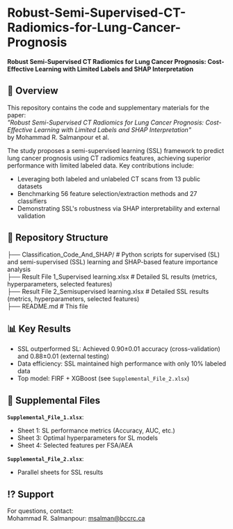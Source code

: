 # Robust-Semi-Supervised-CT-Radiomics-for-Lung-Cancer-Prognosis  
**Robust Semi-Supervised CT Radiomics for Lung Cancer Prognosis: Cost-Effective Learning with Limited Labels and SHAP Interpretation**  

## 📌 Overview  
This repository contains the code and supplementary materials for the paper:  
*"Robust Semi-Supervised CT Radiomics for Lung Cancer Prognosis: Cost-Effective Learning with Limited Labels and SHAP Interpretation"*  
by Mohammad R. Salmanpour et al.  

The study proposes a semi-supervised learning (SSL) framework to predict lung cancer prognosis using CT radiomics features, achieving superior performance with limited labeled data. Key contributions include:  

- Leveraging both labeled and unlabeled CT scans from 13 public datasets  
- Benchmarking 56 feature selection/extraction methods and 27 classifiers  
- Demonstrating SSL's robustness via SHAP interpretability and external validation  

## 📂 Repository Structure  
├── Classification_Code_And_SHAP/          # Python scripts for supervised (SL) and semi-supervised (SSL) learning and SHAP-based feature importance analysis  
├── Result File 1_Supervised learning.xlsx         # Detailed SL results (metrics, hyperparameters, selected features)  
├── Result File 2_Semisupervised learning.xlsx    # Detailed SSL results (metrics, hyperparameters, selected features)  
├── README.md                     # This file  
 

## 📊 Key Results  
- SSL outperformed SL: Achieved 0.90±0.01 accuracy (cross-validation) and 0.88±0.01 (external testing)  
- Data efficiency: SSL maintained high performance with only 10% labeled data  
- Top model: FIRF + XGBoost (see `Supplemental_File_2.xlsx`)  

## 📖 Supplemental Files  
**`Supplemental_File_1.xlsx`**:  
- Sheet 1: SL performance metrics (Accuracy, AUC, etc.)  
- Sheet 3: Optimal hyperparameters for SL models  
- Sheet 4: Selected features per FSA/AEA  

**`Supplemental_File_2.xlsx`**:  
- Parallel sheets for SSL results  

## ⁉️ Support  
For questions, contact:  
Mohammad R. Salmanpour: msalman@bccrc.ca  
